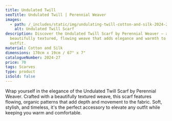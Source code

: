 ```yaml
---
title: Undulated Twill
seoTitle: Undulated Twill | Perennial Weaver
images:
  - path: /_includes/static/img/undulating-twill-cotton-and-silk-2024-27-£70.avif
    alt: Undulated Twill Scarf
description: Discover the Undulated Twill Scarf by Perennial Weaver – a
  beautifully textured, flowing weave that adds elegance and warmth to any
  outfit.
material: Cotton and Silk
dimensions: 170cm x 19cm / 67" x 7"
catalogueNumber: 2024-27
price: 70
tags: Scarves
type: product
isSold: false
---
```

Wrap yourself in the elegance of the Undulated Twill Scarf by Perennial Weaver. Crafted with a beautifully textured weave, this scarf features flowing, organic patterns that add depth and movement to the fabric. Soft, stylish, and timeless, it's the perfect accessory to elevate any outfit while keeping you warm and comfortable.
